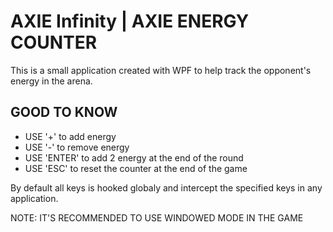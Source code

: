 # AXIE Infinity | AXIE ENERGY COUNTER
This is a small application created with WPF to help track the opponent's energy in the arena.

## GOOD TO KNOW

* USE '+' to add energy
* USE '-' to remove energy
* USE 'ENTER' to add 2 energy at the end of the round
* USE 'ESC' to reset the counter at the end of the game

By default all keys is hooked globaly and intercept the specified keys in any application.

NOTE: IT'S RECOMMENDED TO USE WINDOWED MODE IN THE GAME
